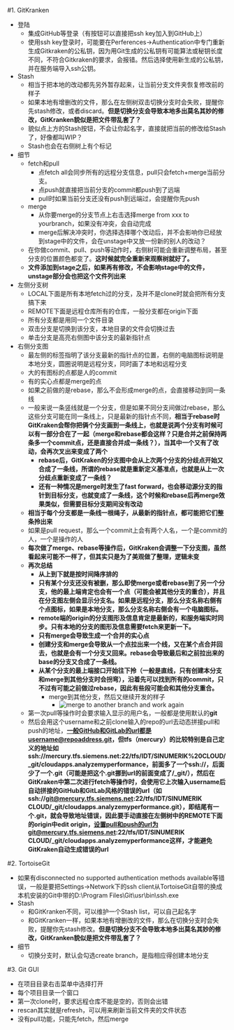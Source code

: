 #1.  GitKranken
* 登陆
    * 集成GitHub等登录（有按钮可以直接把ssh key加入到GitHub上）
    * 使用ssh key登录时，可能要在Perferences->Authentication中专门重新生成Gitkraken的公私钥，因为用Git生成的公私钥有可能算法或秘钥长度不同，不符合Gitkraken的要求，会报错。然后选择使用新生成的公私钥，并在服务端导入ssh公钥。
* Stash
    * 相当于把本地的改动都先另外暂存起来，让当前分支文件夹恢复修改前的样子
    * 如果本地有增删改的文件，那么在左侧树双击切换分支时会失败，提醒你先stash修改，或者discard。**但是切换分支会导致本地多出莫名其妙的修改，GitKranken貌似是把文件带乱套了？**
    * 貌似点上方的Stash按钮，不会让你起名字，直接就把当前的修改给Stash了，好像都叫WIP？
    * Stash也会在右侧树上有个标记
* 细节
    * fetch和pull
        * 点fetch all会同步所有的远程分支信息，pull只会fetch+merge当前分支。
        * 点push就直接把当前分支的commit都push到了远端
        * pull时如果当前分支还没有push到远端过，会提醒你先push
    * merge
        * 从你要merge的分支节点上右击选择merge from xxx to yourbranch，如果没有冲突，会自动完成
        * merge后解决冲突时，你选择选择哪个改动后，并不会影响你已经放到stage中的文件，会在unstage中又放一份新的别人的改动？
    * 在你做commit、pull、push等动作时，右侧树可能会重新调整布局，甚至分支的位置颜色都变了。**这时候就完全重新来观察树就好了。**
    * **文件添加到stage之后，如果再有修改，不会影响stage中的文件，unstage部分会也把这个文件列出来**
* 左侧分支树
    * LOCAL下面是所有本地fetch过的分支，及并不是clone时就会把所有分支搞下来
    * REMOTE下面是远程仓库所有的仓库，一般分支都在origin下面
    * 所有分支都是用同一个文件目录
    * 双击分支是切换到该分支，本地目录的文件会切换过去
    * 单击分支是高亮右侧图中该分支的最新指针点
 * 右侧分支图
    * 最左侧的标签指明了该分支最新的指针点的位置，右侧的电脑图标说明是本地分支，圆圈说明是远程分支，同时画了本地和远程分支
    * 大的有图标的点都是人的commit
    * 有的实心点都是merge的点
    * 如果之前做的是rebase，那么不会形成merge的点，会直接移动到同一条线
    * 一般来说一条竖线就是一个分支，但是如果不同分支间做过rebase，那么这些分支可能在同一条线上，只是最新的指针点不同，**相当于rebase时GitKraken会帮你把俩个分支画到一条线上，也就是说两个分支有时候可以有一部分合在了一起（merge和rebase都会这样？只是合并之前保持两条多一个commit点，还是直接合并成一条线？），当其中一个又有了改动，会再次叉出来变成了两个**
        * **rebase后，GitKraken的分支图中会从上次两个分支的分歧点开始又合成了一条线，所谓的rebase就是重新定义基准点，也就是从上一次分歧点重新变成了一条线？**
        * **还有一种情况是merge时发生了fast forward，也会移动源分支的指针到目标分支，也就变成了一条线，这个时候和rebase后再merge效果类似，但需要目标分支期间没有改动**
    * **相当于每个分支都是一条线一根绳子，从最新的指针点，都可能把它们整条拎出来**
    * 如果是pull request，那么一个commit上会有两个人名，一个是commit的人，一个是操作的人
    * **每次做了merge、rebase等操作后，GitKraken会调整一下分支图，虽然看起来可能不一样了，但其实只是为了美观做了整理，逻辑未变**
    * **再次总结**
        * **从上到下就是按时间降序排的**
        * **只有某个分支还没有被删，那么即使merge或者rebase到了另一个分支，他的最上端肯定也会有一个点（可能会被其他分支的重合），并且在分支图左侧会显示分支名。如果是远程分支，那么分支名称右侧有个点图标，如果是本地分支，那么分支名称右侧会有一个电脑图标。**
        * **remote端的origin的分支图形及信息肯定是最新的，和服务端实时同步。只有本地的分支的图形及信息需要fetch来更新一下。**
        * **只有merge会导致生成一个合并的实心点**
        * **创建分支和merge会导致从一个点拉出来一个线，又在某个点合并回去，也就是会有一个分支又回来。rebase会导致最后和之前拉出来的base的分支又合成了一条线。**
        * **从某个分支的最上端接口开始往下拎（一般是直线，只有创建本分支和merge到其他分支时会拐弯），沿着先可以找到所有的commit，只不过有可能之前做过rebase，因此有些段可能会和其他分支重合。**
            * merge到其他分支，然后又继续开发的样子
                * ![merge to another branch and work again](https://img2018.cnblogs.com/blog/106125/201908/106125-20190820092813117-1655025855.png)
    * 第一次pull等操作时会要求输入显示的用户名，一般都是使用默认的**git**
    * 然后会用这个username和之前clone输入的repo的url去动态拼接pull和push的地址，**一般GitHub和GitLab的url都是username@repoaddress.git，但tfs（mercury）的比较特别是自己定义的地址如ssh://mercury.tfs.siemens.net:22/tfs/IDT/SINUMERIK%20CLOUD/_git/cloudapps.analyzemyperformance，前面多了一个ssh://，后面少了一个.git（可能是把这个.git挪到url的前面变成了/_git/），然后在GitKraken中第二次进行fetch等操作时，会使用它上次输入username后自动拼接的GitHub和GitLab风格的错误的url（如ssh://git@mercury.tfs.siemens.net:22/tfs/IDT/SINUMERIK CLOUD/_git/cloudapps.analyzemyperformance.git），即结尾有一个.git，就会导致地址错误，因此要手动直接在左侧树中的REMOTE下面的origin中edit origin，设置pull和push的url为git@mercury.tfs.siemens.net:22/tfs/IDT/SINUMERIK CLOUD/_git/cloudapps.analyzemyperformance这样，才能避免GitKraken自动生成错误的url**

#2. TortoiseGit
* 如果有disconnected no supported authentication methods available等错误，一般是要把Settings->Network下的ssh client从TortoiseGit自带的换成本机安装的Git中带的D:\Program Files\Git\usr\bin\ssh.exe
* Stash
    * 和GitKranken不同，可以维护一个Stash list，可以自己起名字
    * 和GitKranken一样，如果本地有增删改的文件，那么在切换分支时会失败，提醒你先stash修改。**但是切换分支不会导致本地多出莫名其妙的修改，GitKranken貌似是把文件带乱套了？**
* 细节
    * 切换分支时，默认会勾选create branch，是指相应得创建本地分支

#3. Git GUI
* 在项目目录右击菜单中选择打开
* 每个项目目录一个窗口
* 第一次clone时，要求远程仓库不能是空的，否则会出错
* rescan其实就是refresh，可以用来刷新当前文件夹的文件状态
* 没有pull功能，只能先fetch，然后merge